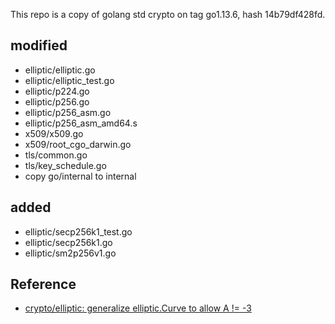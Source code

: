 This repo is a copy of golang std crypto on tag go1.13.6, hash 14b79df428fd. 

## modified

- elliptic/elliptic.go
- elliptic/elliptic_test.go
- elliptic/p224.go
- elliptic/p256.go
- elliptic/p256_asm.go
- elliptic/p256_asm_amd64.s
- x509/x509.go
- x509/root_cgo_darwin.go
- tls/common.go
- tls/key_schedule.go
- copy go/internal to internal

## added
- elliptic/secp256k1_test.go
- elliptic/secp256k1.go
- elliptic/sm2p256v1.go

## Reference

- [crypto/elliptic: generalize elliptic.Curve to allow A != -3](https://github.com/golang/go/pull/26873/files)